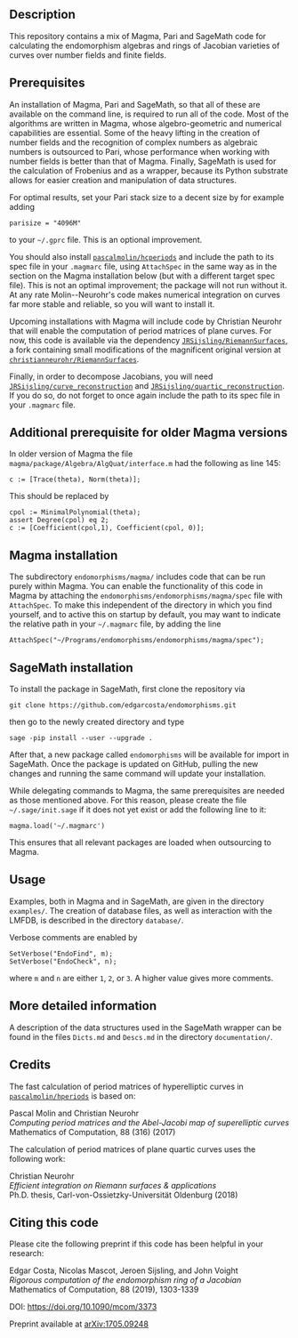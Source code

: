 Description
--

This repository contains a mix of Magma, Pari and SageMath code for calculating the endomorphism algebras and rings of Jacobian varieties of curves over number fields and finite fields.

Prerequisites
--
An installation of Magma, Pari and SageMath, so that all of these are available on the command line, is required to run all of the code. Most of the algorithms are written in Magma, whose algebro-geometric and numerical capabilities are essential. Some of the heavy lifting in the creation of number fields and the recognition of complex numbers as algebraic numbers is outsourced to Pari, whose performance when working with number fields is better than that of Magma. Finally, SageMath is used for the calculation of Frobenius and as a wrapper, because its Python substrate allows for easier creation and manipulation of data structures.

For optimal results, set your Pari stack size to a decent size by for example adding
```
parisize = "4096M"
```
to your `~/.gprc` file. This is an optional improvement.

You should also install [`pascalmolin/hcperiods`](https://github.com/pascalmolin/hcperiods) and include the path to its spec file in your `.magmarc` file, using `AttachSpec` in the same way as in the section on the Magma installation below (but with a different target spec file). This is not an optimal improvement; the package will not run without it. At any rate Molin--Neurohr's code makes numerical integration on curves far more stable and reliable, so you will want to install it.

Upcoming installations with Magma will include code by Christian Neurohr that will enable the computation of period matrices of plane curves. For now, this code is available via the dependency [`JRSijsling/RiemannSurfaces`](https://github.com/JRSijsling/RiemannSurfaces), a fork containing small modifications of the magnificent original version at [`christianneurohr/RiemannSurfaces`](https://github.com/christianneurohr/RiemannSurfaces).

Finally, in order to decompose Jacobians, you will need [`JRSijsling/curve_reconstruction`](https://github.com/JRSijsling/curve_reconstruction) and [`JRSijsling/quartic_reconstruction`](https://github.com/JRSijsling/quartic_reconstruction). If you do so, do not forget to once again include the path to its spec file in your `.magmarc` file.

Additional prerequisite for older Magma versions
--
In older version of Magma the file `magma/package/Algebra/AlgQuat/interface.m` had the following as line 145:
```
c := [Trace(theta), Norm(theta)];
```
This should be replaced by
```
cpol := MinimalPolynomial(theta);  
assert Degree(cpol) eq 2;  
c := [Coefficient(cpol,1), Coefficient(cpol, 0)];
```

Magma installation 
--

The subdirectory `endomorphisms/magma/` includes code that can be run purely within Magma.
You can enable the functionality of this code in Magma by attaching the `endomorphisms/endomorphisms/magma/spec` file with `AttachSpec`. To make this independent of the directory in which you find yourself, and to active this on startup by default, you may want to indicate the relative path in your `~/.magmarc` file, by adding the line
```
AttachSpec("~/Programs/endomorphisms/endomorphisms/magma/spec");
```

SageMath installation
--

To install the package in SageMath, first clone the repository via
```
git clone https://github.com/edgarcosta/endomorphisms.git
```
then go to the newly created directory and type
```
sage -pip install --user --upgrade .
```
After that, a new package called `endomorphisms` will be available for import in SageMath. Once the package is updated on GitHub, pulling the new changes and running the same command will update your installation.

While delegating commands to Magma, the same prerequisites are needed as those mentioned above. For this reason, please create the file `~/.sage/init.sage` if it does not yet exist or add the following line to it:
```
magma.load('~/.magmarc')
```
This ensures that all relevant packages are loaded when outsourcing to Magma.

Usage
--

Examples, both in Magma and in SageMath, are given in the directory `examples/`. The creation of database files, as well as interaction with the LMFDB, is described in the directory `database/`.

Verbose comments are enabled by
```
SetVerbose("EndoFind", m);
SetVerbose("EndoCheck", n);
```
where `m` and `n` are either `1`, `2`, or `3`. A higher value gives more comments.

More detailed information
--

A description of the data structures used in the SageMath wrapper can be found in the files `Dicts.md` and `Descs.md` in the directory `documentation/`.

Credits
--

The fast calculation of period matrices of hyperelliptic curves in [`pascalmolin/hperiods`](https://github.com/pascalmolin/hcperiods) is based on:

Pascal Molin and Christian Neurohr  
*Computing period matrices and the Abel-Jacobi map of superelliptic curves*  
Mathematics of Computation, 88 (316) (2017)

The calculation of period matrices of plane quartic curves uses the following work:

Christian Neurohr  
*Efficient integration on Riemann surfaces & applications*  
Ph.D. thesis, Carl-von-Ossietzky-Universität Oldenburg (2018)

Citing this code
--

Please cite the following preprint if this code has been helpful in your research:

Edgar Costa, Nicolas Mascot, Jeroen Sijsling, and John Voight  
*Rigorous computation of the endomorphism ring of a Jacobian*
Mathematics of Computation, 88 (2019), 1303-1339 

DOI: https://doi.org/10.1090/mcom/3373 

Preprint available at [arXiv:1705.09248](https://arxiv.org/abs/1705.09248)
